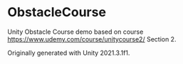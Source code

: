 # ObstacleCourse
Unity Obstacle Course demo based on course https://www.udemy.com/course/unitycourse2/ Section 2.

Originally generated with Unity 2021.3.1f1.
